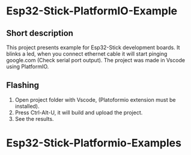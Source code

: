 <!-- Short description -->
# Esp32-Stick-PlatformIO-Example
## Short description
This project presents example for Esp32-Stick development boards. It blinks a led, when you connect ethernet cable it will start pinging google.com (Check serial port output).
The project was made in Vscode using PlatformIO.

## Flashing 
1. Open project folder with Vscode, (Platoformio extension must be installed).
2. Press Ctrl-Alt-U, it will build and upload the project.
3. See the results.
# Esp32-Stick-Platformio-Examples
